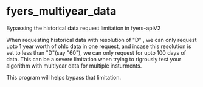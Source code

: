 # fyers_multiyear_data
Bypassing the historical data request limitation in fyers-apiV2 

When requesting historical data with resolution of "D" , we can only request upto 1 year worth of ohlc data in one request,
and incase this resolution is set to less than "D"(say "60"), we can only request for upto 100 days of data.
This can be a severe limitation when trying to rigrously test your algorithm with multiyear data for multiple insturments.

This program will helps bypass that limitation.
